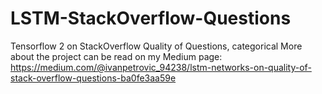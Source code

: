 # LSTM-StackOverflow-Questions
Tensorflow 2 on StackOverflow Quality of Questions, categorical
More about the project can be read on my Medium page: https://medium.com/@ivanpetrovic_94238/lstm-networks-on-quality-of-stack-overflow-questions-ba0fe3aa59e
